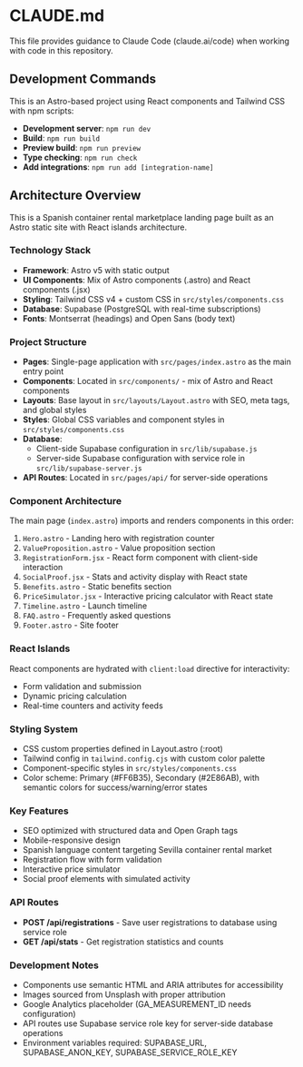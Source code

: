 # CLAUDE.md

This file provides guidance to Claude Code (claude.ai/code) when working with code in this repository.

## Development Commands

This is an Astro-based project using React components and Tailwind CSS with npm scripts:

- **Development server**: `npm run dev`
- **Build**: `npm run build`
- **Preview build**: `npm run preview`
- **Type checking**: `npm run check`
- **Add integrations**: `npm run add [integration-name]`

## Architecture Overview

This is a Spanish container rental marketplace landing page built as an Astro static site with React islands architecture.

### Technology Stack
- **Framework**: Astro v5 with static output
- **UI Components**: Mix of Astro components (.astro) and React components (.jsx)
- **Styling**: Tailwind CSS v4 + custom CSS in `src/styles/components.css`
- **Database**: Supabase (PostgreSQL with real-time subscriptions)
- **Fonts**: Montserrat (headings) and Open Sans (body text)

### Project Structure
- **Pages**: Single-page application with `src/pages/index.astro` as the main entry point
- **Components**: Located in `src/components/` - mix of Astro and React components
- **Layouts**: Base layout in `src/layouts/Layout.astro` with SEO, meta tags, and global styles
- **Styles**: Global CSS variables and component styles in `src/styles/components.css`
- **Database**: 
  - Client-side Supabase configuration in `src/lib/supabase.js`
  - Server-side Supabase configuration with service role in `src/lib/supabase-server.js`
- **API Routes**: Located in `src/pages/api/` for server-side operations

### Component Architecture
The main page (`index.astro`) imports and renders components in this order:
1. `Hero.astro` - Landing hero with registration counter
2. `ValueProposition.astro` - Value proposition section
3. `RegistrationForm.jsx` - React form component with client-side interaction
4. `SocialProof.jsx` - Stats and activity display with React state
5. `Benefits.astro` - Static benefits section
6. `PriceSimulator.jsx` - Interactive pricing calculator with React state
7. `Timeline.astro` - Launch timeline
8. `FAQ.astro` - Frequently asked questions
9. `Footer.astro` - Site footer

### React Islands
React components are hydrated with `client:load` directive for interactivity:
- Form validation and submission
- Dynamic pricing calculation
- Real-time counters and activity feeds

### Styling System
- CSS custom properties defined in Layout.astro (:root)
- Tailwind config in `tailwind.config.cjs` with custom color palette
- Component-specific styles in `src/styles/components.css`
- Color scheme: Primary (#FF6B35), Secondary (#2E86AB), with semantic colors for success/warning/error states

### Key Features
- SEO optimized with structured data and Open Graph tags
- Mobile-responsive design
- Spanish language content targeting Sevilla container rental market
- Registration flow with form validation
- Interactive price simulator
- Social proof elements with simulated activity

### API Routes
- **POST /api/registrations** - Save user registrations to database using service role
- **GET /api/stats** - Get registration statistics and counts

### Development Notes
- Components use semantic HTML and ARIA attributes for accessibility
- Images sourced from Unsplash with proper attribution
- Google Analytics placeholder (GA_MEASUREMENT_ID needs configuration)
- API routes use Supabase service role key for server-side database operations
- Environment variables required: SUPABASE_URL, SUPABASE_ANON_KEY, SUPABASE_SERVICE_ROLE_KEY